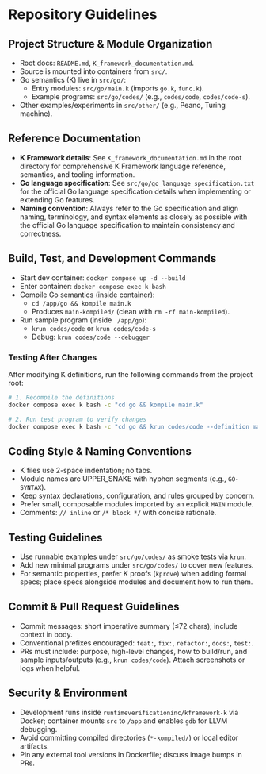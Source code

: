 # Repository Guidelines

## Project Structure & Module Organization
- Root docs: `README.md`, `K_framework_documentation.md`.
- Source is mounted into containers from `src/`.
- Go semantics (K) live in `src/go/`:
  - Entry modules: `src/go/main.k` (imports `go.k`, `func.k`).
  - Example programs: `src/go/codes/` (e.g., `codes/code`, `codes/code-s`).
- Other examples/experiments in `src/other/` (e.g., Peano, Turing machine).

## Reference Documentation
- **K Framework details**: See `K_framework_documentation.md` in the root directory for comprehensive K Framework language reference, semantics, and tooling information.
- **Go language specification**: See `src/go/go_language_specification.txt` for the official Go language specification details when implementing or extending Go features.
- **Naming convention**: Always refer to the Go specification and align naming, terminology, and syntax elements as closely as possible with the official Go language specification to maintain consistency and correctness.

## Build, Test, and Development Commands
- Start dev container: `docker compose up -d --build`
- Enter container: `docker compose exec k bash`
- Compile Go semantics (inside container):
  - `cd /app/go && kompile main.k`
  - Produces `main-kompiled/` (clean with `rm -rf main-kompiled`).
- Run sample program (inside ` /app/go`):
  - `krun codes/code` or `krun codes/code-s`
  - Debug: `krun codes/code --debugger`

### Testing After Changes
After modifying K definitions, run the following commands from the project root:
```bash
# 1. Recompile the definitions
docker compose exec k bash -c "cd go && kompile main.k"

# 2. Run test program to verify changes
docker compose exec k bash -c "cd go && krun codes/code --definition main-kompiled/"
```

## Coding Style & Naming Conventions
- K files use 2-space indentation; no tabs.
- Module names are UPPER_SNAKE with hyphen segments (e.g., `GO-SYNTAX`).
- Keep syntax declarations, configuration, and rules grouped by concern.
- Prefer small, composable modules imported by an explicit `MAIN` module.
- Comments: `// inline` or `/* block */` with concise rationale.

## Testing Guidelines
- Use runnable examples under `src/go/codes/` as smoke tests via `krun`.
- Add new minimal programs under `src/go/codes/` to cover new features.
- For semantic properties, prefer K proofs (`kprove`) when adding formal specs; place specs alongside modules and document how to run them.

## Commit & Pull Request Guidelines
- Commit messages: short imperative summary (≤72 chars); include context in body.
- Conventional prefixes encouraged: `feat:`, `fix:`, `refactor:`, `docs:`, `test:`.
- PRs must include: purpose, high-level changes, how to build/run, and sample inputs/outputs (e.g., `krun codes/code`). Attach screenshots or logs when helpful.

## Security & Environment
- Development runs inside `runtimeverificationinc/kframework-k` via Docker; container mounts `src` to `/app` and enables `gdb` for LLVM debugging.
- Avoid committing compiled directories (`*-kompiled/`) or local editor artifacts.
- Pin any external tool versions in Dockerfile; discuss image bumps in PRs.
